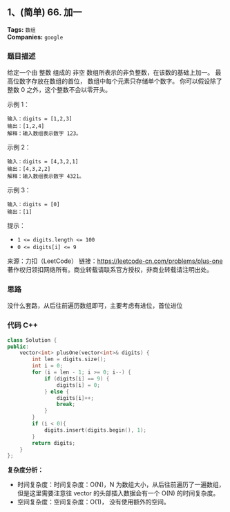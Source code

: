 ## 1、(简单) 66. 加一
**Tags:**  `数组`  
**Companies:** `google`

### 题目描述
给定一个由 整数 组成的 非空 数组所表示的非负整数，在该数的基础上加一。
最高位数字存放在数组的首位， 数组中每个元素只存储单个数字。
你可以假设除了整数 0 之外，这个整数不会以零开头。

示例 1：
``` 
输入：digits = [1,2,3]  
输出：[1,2,4]  
解释：输入数组表示数字 123。  
```

示例 2：
```
输入：digits = [4,3,2,1]  
输出：[4,3,2,2]  
解释：输入数组表示数字 4321。 
```

示例 3：  
```
输入：digits = [0]  
输出：[1]  
```

提示：  
- `1 <= digits.length <= 100`  
- `0 <= digits[i] <= 9`

来源：力扣（LeetCode）
链接：https://leetcode-cn.com/problems/plus-one
著作权归领扣网络所有。商业转载请联系官方授权，非商业转载请注明出处。


### 思路
没什么套路，从后往前遍历数组即可，主要考虑有进位，首位进位

### 代码  C++
```c++
class Solution {
public:
    vector<int> plusOne(vector<int>& digits) {
        int len = digits.size();
        int i = 0;
        for (i = len - 1; i >= 0; i--) {
            if (digits[i] == 9) {
                digits[i] = 0;
            } else {
                digits[i]++;
                break;
            }
        }
        if (i < 0){
            digits.insert(digits.begin(), 1);
        }
        return digits;
    }
};
```

**复杂度分析：**
- 时间复杂度：时间复杂度：O(N)，N 为数组大小，从后往前遍历了一遍数组，但是这里需要注意往 vector 的头部插入数据会有一个 O(N) 的时间复杂度。
- 空间复杂度：空间复杂度：O(1)， 没有使用额外的空间。



